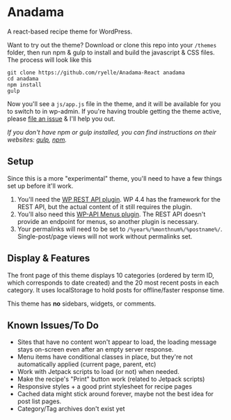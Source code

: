 Anadama
=======

A react-based recipe theme for WordPress.

Want to try out the theme? Download or clone this repo into your `/themes` folder, then run npm & gulp to install and build the javascript & CSS files. The process will look like this

	git clone https://github.com/ryelle/Anadama-React anadama
	cd anadama
	npm install
	gulp

Now you'll see a `js/app.js` file in the theme, and it will be available for you to switch to in wp-admin. If you're having trouble getting the theme active, please [file an issue](https://github.com/ryelle/Anadama-React/issues) & I'll help you out.

_If you don't have npm or gulp installed, you can find instructions on their websites: [gulp](http://gulpjs.com/), [npm](http://npmjs.com)._

Setup
-----

Since this is a more "experimental" theme, you'll need to have a few things set up before it'll work.

1. You'll need the [WP REST API plugin](https://wordpress.org/plugins/rest-api/). WP 4.4 has the framework for the REST API, but the actual content of it still requires the plugin.
2. You'll also need this [WP-API Menus plugin](https://wordpress.org/plugins/wp-api-menus/). The REST API doesn't provide an endpoint for menus, so another plugin is necessary.
3. Your permalinks will need to be set to `/%year%/%monthnum%/%postname%/`. Single-post/page views will not work without permalinks set.

Display & Features
------------------

The front page of this theme displays 10 categories (ordered by term ID, which corresponds to date created) and the 20 most recent posts in each category. It uses localStorage to hold posts for offline/faster response time.

This theme has **no** sidebars, widgets, or comments.

Known Issues/To Do
------------------

 - Sites that have no content won't appear to load, the loading message stays on-screen even after an empty server response.
 - Menu items have conditional classes in place, but they're not automatically applied (current page, parent, etc)
 - Work with Jetpack scripts to load (or not) when needed.
 - Make the recipe's "Print" button work (related to Jetpack scripts)
 - Responsive styles + a good print stylesheet for recipe pages
 - Cached data might stick around forever, maybe not the best idea for post list pages.
 - Category/Tag archives don't exist yet

